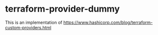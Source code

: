 # terraform-provider-dummy

This is an implementation of
https://www.hashicorp.com/blog/terraform-custom-providers.html
